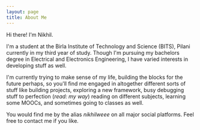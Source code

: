 ```yaml
---
layout: page
title: About Me
---
```

Hi there!
I'm Nikhil.

I'm a student at the Birla Institute of Technology and Science (BITS), Pilani currently in my third year of study. Though I'm pursuing my bachelors degree in Electrical and Electronics Engineering, I have varied interests in developing stuff as well.

I'm currently trying to make sense of my life, building the blocks for the future perhaps, so you'll find me engaged in altogether different sorts of stuff like building projects, exploring a new framework, busy debugging stuff to perfection (_read: my way_) reading on different subjects, learning some MOOCs, and sometimes going to classes as well.

You would find me by the alias _nikhilweee_ on all major social platforms. Feel free to contact me if you like.
